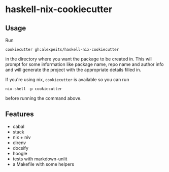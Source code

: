 # haskell-nix-cookiecutter

## Usage

Run

```
cookiecutter gh:alexpeits/haskell-nix-cookiecutter
```

in the directory where you want the package to be created in. This will prompt
for some information like package name, repo name and author info and will
generate the project with the appropriate details filled in.

If you're using nix, `cookiecutter` is available so you can run

```
nix-shell -p cookiecutter
```

before running the command above.

## Features

- cabal
- stack
- nix + niv
- direnv
- docsify
- hoogle
- tests with markdown-unlit
- a Makefile with some helpers
